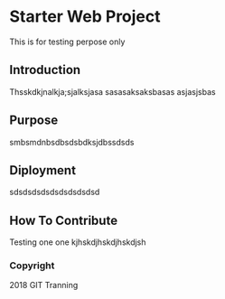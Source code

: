 # Starter Web Project

This is for testing perpose only
## Introduction

Thsskdkjnalkja;sjalksjasa sasasaksaksbasas asjasjsbas
## Purpose

smbsmdnbsdbsdsbdksjdbssdsds

## Diployment 

sdsdsdsdsdsdsdsdsdsd

## How To Contribute

Testing one one kjhskdjhskdjhskdjsh

### Copyright 

2018 GIT Tranning 

